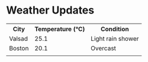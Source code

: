 # Weather Updates

<!-- WEATHER-UPDATE-START -->
<table><tr><th>City</th><th>Temperature (°C)</th><th>Condition</th></tr><tr><td>Valsad</td><td>25.1</td><td>Light rain shower</td></tr><tr><td>Boston</td><td>20.1</td><td>Overcast</td></tr><tr><td></td><td></td><td></td></tr></table>
<!-- WEATHER-UPDATE-END -->
